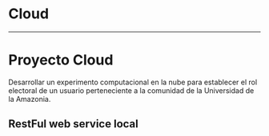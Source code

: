 # Cloud

-----

# Proyecto Cloud

Desarrollar un experimento computacional en la nube para establecer el rol electoral de un usuario perteneciente a la comunidad de la Universidad de la Amazonia.

##  RestFul  web service local

